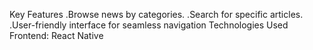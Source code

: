 Key Features
.Browse news by categories.
.Search for specific articles.
.User-friendly interface for seamless navigation
Technologies Used
Frontend: React Native

